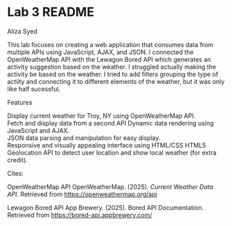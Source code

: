 # Lab 3 README 

Aliza Syed

This lab focuses on creating a web application that consumes data from multiple APIs using JavaScript, AJAX, and JSON. I connected the OpenWeatherMap API with the Lewagon Bored API which generates an activity suggestion based on the weather. I struggled actually making the activity be based on the weather. I tried to add filters grouping the type of actiity and connecting it to different elements of the weather, but it was only like half sucessful.

Features

Display current weather for Troy, NY using OpenWeatherMap API.  
Fetch and display data from a second API 
Dynamic data rendering using JavaScript and AJAX.  
JSON data parsing and manipulation for easy display.  
Responsive and visually appealing interface using HTML/CSS
HTML5 Geolocation API to detect user location and show local weather (for extra credit).

Cites:

OpenWeatherMap API
OpenWeatherMap. (2025). *Current Weather Data API*. Retrieved from https://openweathermap.org/api  

Lewagon Bored API
App Brewery. (2025). Bored API Documentation. Retrieved from https://bored-api.appbrewery.com/

